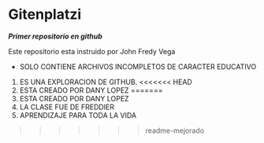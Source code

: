 # Gitenplatzi
***Primer repositorio en github***

Este repositorio esta instruido por John Fredy Vega

- SOLO CONTIENE ARCHIVOS INCOMPLETOS DE CARACTER EDUCATIVO
1. ES UNA EXPLORACION DE GITHUB.
<<<<<<< HEAD
2. ESTA CREADO POR DANY LOPEZ
=======
2. ESTA CREADO POR DANY LOPEZ
3. LA CLASE FUE DE FREDDIER
4. APRENDIZAJE PARA TODA LA VIDA
>>>>>>> readme-mejorado
